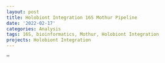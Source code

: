 ```yaml
---
layout: post
title: Holobiont Integration 16S Mothur Pipeline
date: '2022-02-17'
categories: Analysis
tags: 16S, bioinformatics, Mothur, Holobiont Integration
projects: Holobiont Integration
---
```



''



